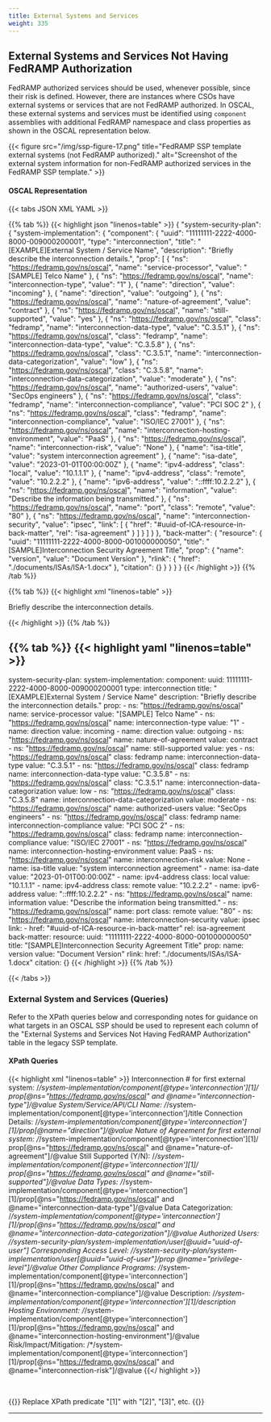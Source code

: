 ```yaml
---
title: External Systems and Services
weight: 335
---
```

## External Systems and Services Not Having FedRAMP Authorization

FedRAMP authorized services should be used, whenever possible, since their risk is defined.  However, there are instances where CSOs have external systems or services that are not FedRAMP authorized.  In OSCAL, these external systems and services must be identified using `component` assemblies with additional FedRAMP namespace and class properties as shown in the OSCAL representation below.  

{{< figure src="/img/ssp-figure-17.png" title="FedRAMP SSP template external systems (not FedRAMP authorized)." alt="Screenshot of the external system information for non-FedRAMP authorized services in the FedRAMP SSP template." >}}

#### OSCAL Representation
{{< tabs JSON XML YAML >}}

{{% tab %}}
{{< highlight json "linenos=table" >}}
{
  "system-security-plan": {
    "system-implementation": {
      "component": {
        "uuid": "11111111-2222-4000-8000-009000200001",
        "type": "interconnection",
        "title": "[EXAMPLE]External System / Service Name",
        "description": "Briefly describe the interconnection details.",
        "prop": [
          {
            "ns": "https://fedramp.gov/ns/oscal",
            "name": "service-processor",
            "value": "[SAMPLE] Telco Name"
          },
          {
            "ns": "https://fedramp.gov/ns/oscal",
            "name": "interconnection-type",
            "value": "1"
          },
          {
            "name": "direction",
            "value": "incoming"
          },
          {
            "name": "direction",
            "value": "outgoing"
          },
          {
            "ns": "https://fedramp.gov/ns/oscal",
            "name": "nature-of-agreement",
            "value": "contract"
          },
          {
            "ns": "https://fedramp.gov/ns/oscal",
            "name": "still-supported",
            "value": "yes"
          },
          {
            "ns": "https://fedramp.gov/ns/oscal",
            "class": "fedramp",
            "name": "interconnection-data-type",
            "value": "C.3.5.1"
          },
          {
            "ns": "https://fedramp.gov/ns/oscal",
            "class": "fedramp",
            "name": "interconnection-data-type",
            "value": "C.3.5.8"
          },
          {
            "ns": "https://fedramp.gov/ns/oscal",
            "class": "C.3.5.1",
            "name": "interconnection-data-categorization",
            "value": "low"
          },
          {
            "ns": "https://fedramp.gov/ns/oscal",
            "class": "C.3.5.8",
            "name": "interconnection-data-categorization",
            "value": "moderate"
          },
          {
            "ns": "https://fedramp.gov/ns/oscal",
            "name": "authorized-users",
            "value": "SecOps engineers"
          },
          {
            "ns": "https://fedramp.gov/ns/oscal",
            "class": "fedramp",
            "name": "interconnection-compliance",
            "value": "PCI SOC 2"
          },
          {
            "ns": "https://fedramp.gov/ns/oscal",
            "class": "fedramp",
            "name": "interconnection-compliance",
            "value": "ISO/IEC 27001"
          },
          {
            "ns": "https://fedramp.gov/ns/oscal",
            "name": "interconnection-hosting-environment",
            "value": "PaaS"
          },
          {
            "ns": "https://fedramp.gov/ns/oscal",
            "name": "interconnection-risk",
            "value": "None"
          },
          {
            "name": "isa-title",
            "value": "system interconnection agreement"
          },
          {
            "name": "isa-date",
            "value": "2023-01-01T00:00:00Z"
          },
          {
            "name": "ipv4-address",
            "class": "local",
            "value": "10.1.1.1"
          },
          {
            "name": "ipv4-address",
            "class": "remote",
            "value": "10.2.2.2"
          },
          {
            "name": "ipv6-address",
            "value": "::ffff:10.2.2.2"
          },
          {
            "ns": "https://fedramp.gov/ns/oscal",
            "name": "information",
            "value": "Describe the information being transmitted."
          },
          {
            "ns": "https://fedramp.gov/ns/oscal",
            "name": "port",
            "class": "remote",
            "value": "80"
          },
          {
            "ns": "https://fedramp.gov/ns/oscal",
            "name": "interconnection-security",
            "value": "ipsec",
            "link": [
              {
                "href": "#uuid-of-ICA-resource-in-back-matter",
                "rel": "isa-agreement"
              }
            ]
          }
        ]
      }
    },
    "back-matter": {
      "resource": {
        "uuid": "11111111-2222-4000-8000-001000000050",
        "title": "[SAMPLE]Interconnection Security Agreement Title",
        "prop": {
          "name": "version",
          "value": "Document Version"
        },
        "rlink": {
          "href": "./documents/ISAs/ISA-1.docx"
        },
        "citation": {}
      }
    }
  }
}
{{< /highlight >}}
{{% /tab %}}

{{% tab %}}
{{< highlight xml "linenos=table" >}}
<system-security-plan>
  <system-implementation>
    <component uuid="11111111-2222-4000-8000-009000200001" type="interconnection">
      <title>[EXAMPLE]External System / Service Name</title>
      <description>
        <p>Briefly describe the interconnection details.</p>
      </description>
      <!-- Props for table 7.1 columns -->
      <prop ns="https://fedramp.gov/ns/oscal" name="service-processor" value="[SAMPLE] Telco Name"/>
      <prop ns="https://fedramp.gov/ns/oscal" name="interconnection-type" value="1" />
      <prop name="direction" value="incoming"/>
      <prop name="direction" value="outgoing"/>
      <prop ns="https://fedramp.gov/ns/oscal" name="nature-of-agreement" value="contract" />
      <prop ns="https://fedramp.gov/ns/oscal" name="still-supported" value="yes" />
      <prop ns="https://fedramp.gov/ns/oscal" class="fedramp" name="interconnection-data-type" value="C.3.5.1" />
      <prop ns="https://fedramp.gov/ns/oscal" class="fedramp" name="interconnection-data-type" value="C.3.5.8" />
      <prop ns="https://fedramp.gov/ns/oscal" class="C.3.5.1" name="interconnection-data-categorization" value="low" />
      <prop ns="https://fedramp.gov/ns/oscal" class="C.3.5.8" name="interconnection-data-categorization" value="moderate" />
      <prop ns="https://fedramp.gov/ns/oscal" name="authorized-users" value="SecOps engineers" />
      <prop ns="https://fedramp.gov/ns/oscal" class="fedramp" name="interconnection-compliance" value="PCI SOC 2" />
      <prop ns="https://fedramp.gov/ns/oscal" class="fedramp" name="interconnection-compliance" value="ISO/IEC 27001" />
      <prop ns="https://fedramp.gov/ns/oscal" name="interconnection-hosting-environment" value="PaaS" />
      <prop ns="https://fedramp.gov/ns/oscal" name="interconnection-risk" value="None" />
      <prop name="isa-title" value="system interconnection agreement"/>
      <prop name="isa-date" value="2023-01-01T00:00:00Z"/>
      <prop name="ipv4-address" class="local" value="10.1.1.1"/>
      <prop name="ipv4-address" class="remote" value="10.2.2.2"/>
      <prop name="ipv6-address" value="::ffff:10.2.2.2"/>
      <prop ns="https://fedramp.gov/ns/oscal" name="information" value="Describe the information being transmitted."/>
      <prop ns="https://fedramp.gov/ns/oscal" name="port" class="remote" value="80"/>
      <prop ns="https://fedramp.gov/ns/oscal" name="interconnection-security" value="ipsec">
        <!-- cut ports, protocols -->
        <link href="#uuid-of-ICA-resource-in-back-matter" rel="isa-agreement" />
        <!-- cut repeat responsible-party assembly for each required ICA role id -->
      </prop>
    </component>
  </system-implementation>
  <back-matter>
    <resource uuid="11111111-2222-4000-8000-001000000050">
      <title>[SAMPLE]Interconnection Security Agreement Title</title>
      <prop name="version" value="Document Version"/>
      <rlink href="./documents/ISAs/ISA-1.docx"/>
      <citation><!-- cut --></citation>
    </resource>
    <!-- repeat citation assembly for each ICA -->
  </back-matter>
</system-security-plan>
{{< /highlight >}}
{{% /tab %}}

{{% tab %}}
{{< highlight yaml "linenos=table" >}}
---
system-security-plan:
  system-implementation:
    component:
      uuid: 11111111-2222-4000-8000-009000200001
      type: interconnection
      title: "[EXAMPLE]External System / Service Name"
      description: "Briefly describe the interconnection details."
      prop:
        - ns: "https://fedramp.gov/ns/oscal"
          name: service-processor
          value: "[SAMPLE] Telco Name"
        - ns: "https://fedramp.gov/ns/oscal"
          name: interconnection-type
          value: "1"
        - name: direction
          value: incoming
        - name: direction
          value: outgoing
        - ns: "https://fedramp.gov/ns/oscal"
          name: nature-of-agreement
          value: contract
        - ns: "https://fedramp.gov/ns/oscal"
          name: still-supported
          value: yes
        - ns: "https://fedramp.gov/ns/oscal"
          class: fedramp
          name: interconnection-data-type
          value: "C.3.5.1"
        - ns: "https://fedramp.gov/ns/oscal"
          class: fedramp
          name: interconnection-data-type
          value: "C.3.5.8"
        - ns: "https://fedramp.gov/ns/oscal"
          class: "C.3.5.1"
          name: interconnection-data-categorization
          value: low
        - ns: "https://fedramp.gov/ns/oscal"
          class: "C.3.5.8"
          name: interconnection-data-categorization
          value: moderate
        - ns: "https://fedramp.gov/ns/oscal"
          name: authorized-users
          value: "SecOps engineers"
        - ns: "https://fedramp.gov/ns/oscal"
          class: fedramp
          name: interconnection-compliance
          value: "PCI SOC 2"
        - ns: "https://fedramp.gov/ns/oscal"
          class: fedramp
          name: interconnection-compliance
          value: "ISO/IEC 27001"
        - ns: "https://fedramp.gov/ns/oscal"
          name: interconnection-hosting-environment
          value: PaaS
        - ns: "https://fedramp.gov/ns/oscal"
          name: interconnection-risk
          value: None
        - name: isa-title
          value: "system interconnection agreement"
        - name: isa-date
          value: "2023-01-01T00:00:00Z"
        - name: ipv4-address
          class: local
          value: "10.1.1.1"
        - name: ipv4-address
          class: remote
          value: "10.2.2.2"
        - name: ipv6-address
          value: "::ffff:10.2.2.2"
        - ns: "https://fedramp.gov/ns/oscal"
          name: information
          value: "Describe the information being transmitted."
        - ns: "https://fedramp.gov/ns/oscal"
          name: port
          class: remote
          value: "80"
        - ns: "https://fedramp.gov/ns/oscal"
          name: interconnection-security
          value: ipsec
          link:
            - href: "#uuid-of-ICA-resource-in-back-matter"
              rel: isa-agreement
  back-matter:
    resource:
      uuid: "11111111-2222-4000-8000-001000000050"
      title: "[SAMPLE]Interconnection Security Agreement Title"
      prop:
        name: version
        value: "Document Version"
      rlink:
        href: "./documents/ISAs/ISA-1.docx"
      citation: {}
{{< /highlight >}}
{{% /tab %}}

{{< /tabs >}}

### External System and Services (Queries)

Refer to the XPath queries below and corresponding notes for guidance on what targets in an OSCAL SSP should be used to represent each column of the "External Systems and Services Not Having FedRAMP Authorization" table in the legacy SSP template.

#### XPath Queries
{{< highlight xml "linenos=table" >}}
    Interconnection # for first external system:
        /*/system-implementation/component[@type='interconnection'][1]/ prop[@ns="https://fedramp.gov/ns/oscal" and @name="interconnection-type"]/@value
    System/Service/API/CLI Name:
        /*/system-implementation/component[@type='interconnection']/title
    Connection Details:
        /*/system-implementation/component[@type='interconnection'][1]/prop[@name="direction"]/@value
    Nature of Agreement for first external system:
        /*/system-implementation/component[@type='interconnection'][1]/ prop[@ns="https://fedramp.gov/ns/oscal" and @name="nature-of-agreement"]/@value
    Still Supported (Y/N):
        /*/system-implementation/component[@type='interconnection'][1]/ prop[@ns="https://fedramp.gov/ns/oscal" and @name="still-supported"]/@value
    Data Types:
        /*/system-implementation/component[@type='interconnection'][1]/prop[@ns="https://fedramp.gov/ns/oscal" and @name="interconnection-data-type"]/@value
    Data Categorization:
        /*/system-implementation/component[@type='interconnection'][1]/prop[@ns="https://fedramp.gov/ns/oscal" and @name="interconnection-data-categorization"]/@value
    Authorized Users:
        //system-security-plan/system-implementation/user[@uuid="uuid-of-user"]
    Corresponding Access Level:
        //system-security-plan/system-implementation/user[@uuid="uuid-of-user"]/prop @name="privilege-level"]/@value
    Other Compliance Programs:
        /*/system-implementation/component[@type='interconnection'][1]/prop[@ns="https://fedramp.gov/ns/oscal" and @name="interconnection-compliance"]/@value
    Description:
        /*/system-implementation/component[@type='interconnection'][1]/description
    Hosting Environment: 
        /*/system-implementation/component[@type='interconnection'][1]/prop[@ns="https://fedramp.gov/ns/oscal" and @name="interconnection-hosting-environment"]/@value
    Risk/Impact/Mitigation: 
        /*/system-implementation/component[@type='interconnection'][1]/prop[@ns="https://fedramp.gov/ns/oscal" and @name="interconnection-risk"]/@value
{{</ highlight >}}

<br />

{{<callout>}}
Replace XPath predicate "[1]" with "[2]", "[3]", etc.
{{</callout>}}

---
